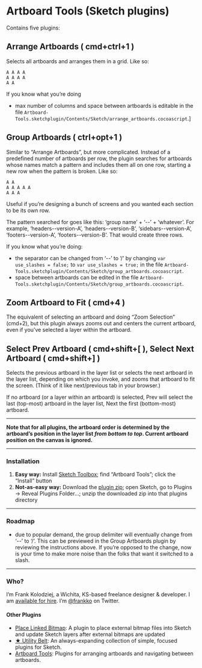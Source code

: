 # Artboard Tools (Sketch plugins)

Contains five plugins:

## Arrange Artboards ( cmd+ctrl+1 )

Selects all artboards and arranges them in a grid. Like so:

```
A A A A
A A A A
A A
```

If you know what you’re doing

- max number of columns and space between artboards is editable in the file `Artboard-Tools.sketchplugin/Contents/Sketch/arrange_artboards.cocoascript`.]

## Group Artboards ( ctrl+opt+1 )

Similar to “Arrange Artboards”, but more complicated. Instead of a predefined number of artboards per row, the plugin searches for artboards whose names match a pattern and includes them all on one row, starting a new row when the pattern is broken. Like so:

```
A A
A A A A A
A A A
```

Useful if you’re designing a bunch of screens and you wanted each section to be its own row.

The pattern searched for goes like this: ‘group name’ + ‘\-\-’ + ‘whatever’. For example, ‘headers\-\-version-A’, ‘headers\-\-version-B’, ‘sidebars\-\-version-A’, ‘footers\-\-version-A’, ‘footers\-\-version-B’. That would create three rows.

If you know what you’re doing:

- the separator can be changed from ‘--’ to ‘/’ by changing `var use_slashes = false;` to `var use_slashes = true;` in the file `Artboard-Tools.sketchplugin/Contents/Sketch/group_artboards.cocoascript`.
- space between artboards can be edited in the file `Artboard-Tools.sketchplugin/Contents/Sketch/group_artboards.cocoascript`.

## Zoom Artboard to Fit ( cmd+4 )

The equivalent of selecting an artboard and doing “Zoom Selection” (cmd+2), but this plugin always zooms out and centers the current artboard, even if you’ve selected a layer within the artboard.

## Select Prev Artboard ( cmd+shift+[ ), Select Next Artboard ( cmd+shift+] )

Selects the previous artboard in the layer list or selects the next artboard in the layer list, depending on which you invoke, and zooms that artboard to fit the screen. (Think of it like next/previous tab in your browser.)

If no artboard (or a layer within an artboard) is selected, Prev will select the last (top-most) artboard in the layer list, Next the first (bottom-most) artboard.

* * * * *

**Note that for all plugins, the artboard order is determined by the artboard’s position in the layer list _from bottom to top_. Current artboard position on the canvas is ignored.**

* * * * *

### Installation

1. **Easy way:** Install [Sketch Toolbox](http://sketchtoolbox.com/); find “Artboard Tools”; click the “Install” button
1. **Not-as-easy way:** Download the [plugin zip](https://github.com/frankko/Artboard-Tools/archive/master.zip); open Sketch, go to Plugins → Reveal Plugins Folder…; unzip the downloaded zip into that plugins directory

* * * * *

### Roadmap

- due to popular demand, the group delimiter will eventually change from ‘--’ to ‘/’. This can be previewed in the Group Artboards plugin by reviewing the instructions above. If you’re opposed to the change, now is your time to make more noise than the folks that want it switched to a slash.

* * * 

### Who?

I’m Frank Kolodziej, a Wichita, KS-based freelance designer & developer. I am [available for hire](http://kolo.io/). I’m [@frankko](https://twitter.com/frankko) on Twitter.

#### Other Plugins

- [Place Linked Bitmap](https://github.com/frankko/Place-Linked-Bitmap): A plugin to place external bitmap files into Sketch and update Sketch layers after external bitmaps are updated
- [★ Utility Belt](https://github.com/frankko/UtilityBelt): An always-expanding collection of simple, focused plugins for Sketch.
- [Artboard Tools](https://github.com/frankko/Artboard-Tools): Plugins for arranging artboards and navigating between artboards.
